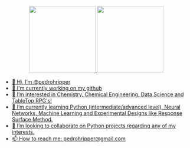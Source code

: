 <div align="center">
  <a href="https://github.com/pedrohripper">
  <img height="180em" src="https://github-readme-stats.vercel.app/api?username=pedrohripper&show_icons=true&theme=radical&include_all_commits=true&count_private=true"/>
  <img height="180em" src="https://github-readme-stats.vercel.app/api/top-langs/?username=pedrohripper&layout=compact&langs_count=7&theme=radical"/>
</div>



- 👋 Hi, I’m @pedrohripper
- 🌱 I'm currently working on my github
- 👀 I’m interested in Chemistry, Chemical Engineering, Data Science and TableTop RPG's!
- 🌱 I’m currently learning Python (intermediate/advanced level), Neural Networks, Machine Learning and Experimental Designs like Response Surface Method.
- 💞️ I’m looking to collaborate on Python projects regarding any of my interests.
- 📫 How to reach me: pedrohripper@gmail.com

<!---
pedrohripper/pedrohripper is a ✨ special ✨ repository because its `README.md` (this file) appears on your GitHub profile.
You can click the Preview link to take a look at your changes.
--->
